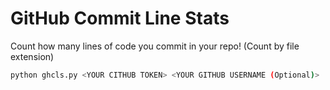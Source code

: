 # GitHub Commit Line Stats

Count how many lines of code you commit in your repo! (Count by file extension)

```sh
python ghcls.py <YOUR CITHUB TOKEN> <YOUR GITHUB USERNAME (Optional)>
```